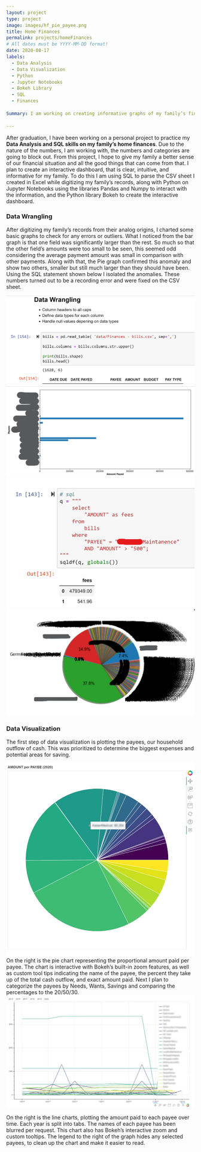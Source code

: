 ```yaml
---
layout: project
type: project
image: images/hf_pie_payee.png
title: Home Finances  
permalink: projects/homeFinances
# All dates must be YYYY-MM-DD format!
date: 2020-08-17
labels:
  - Data Analysis
  - Data Visualization 
  - Python
  - Jupyter Notebooks
  - Bokeh Library 
  - SQL
  - Finances

Summary: I am working on creating informative graphs of my family’s financial situation using the skills I learned from  UH’s Data Analysis class. 

---
```

After graduation, I have been working on a personal project to practice my **Data Analysis and SQL skills on my family’s home finances**. Due to the nature of the numbers, I am working with, the numbers and categories are going to block out. From this project, I hope to give my family a better sense of our financial situation and all the good things that can come from that. I plan to create an interactive dashboard, that is clear, intuitive, and informative for my family. To do this I am using SQL to parse the CSV sheet I created in Excel while digitizing my family’s records, along with Python on Jupyter Notebooks using the libraries Pandas and Numpy to interact with the information, and the Python library Bokeh to create the interactive dashboard. 

### Data Wrangling
After digitizing my family’s records from their analog origins, I charted some basic graphs to check for any errors or outliers. What I noticed from the bar graph is that one field was significantly larger than the rest. So much so that the other field’s amounts were too small to be seen, this seemed odd considering the average payment amount was small in comparison with other payments. Along with that, the Pie graph confirmed this anomaly and show two others, smaller but still much larger than they should have been.  Using the SQL statement shown below I isolated the anomalies. These numbers turned out to be a recording error and were fixed on the CSV sheet. 

<div class="ui medium rounded images">
  <img class="ui image" src="../images/HF_dataWrangling.png">
  <img class="ui image" src="../images/HF_Bar Graph Outlyers Consored.jpg"> 
  <img class="ui image" src="../images/HF_SQL Find Typo Censored.jpg">
  <img class="ui image" src="../images/HF_Pie Chart Glitch Censored.jpg">
</div>
 
### Data Visualization

The first step of data visualization is plotting the payees, our household outflow of cash. This was prioritized to determine the biggest expenses and potential areas for saving. 

<img class="ui image medium rounded right floated" src="../images/hf_pie_payees_censored.jpg"> 
On the right is the pie chart representing the proportional amount paid per payee. The chart is interactive with Bokeh’s built-in zoom features, as well as custom tool tips indicating the name of the payee, the percent they take up of the total cash outflow, and exact amount paid. Next I plan to categorize the payees by Needs, Wants, Savings and comparing the percentages to the 20/50/30. 

<img class="ui image rounded " src="../images/hf_line_payees_censored.jpg"> 

On the right is the line charts, plotting the amount paid to each payee over time. Each year is split into tabs. The names of each payee has been blurred per request. This chart also has Bokeh’s interactive zoom and custom tooltips. The legend to the right of the graph hides any selected payees, to clean up the chart and make it easier to read. 
